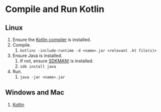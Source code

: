 # Compile and Run Kotlin

## Linux
1. Ensure the [Kotlin compiler](https://kotlinlang.org/docs/tutorials/command-line.html) is installed.
2. Compile.
    1. `kotlinc -include-runtime -d <name>.jar <relevant .kt file(s)>`
3. Ensure Java is installed.
    1. If not, ensure [SDKMAN!](http://sdkman.io/) is installed.
    2. `sdk install java`
4. Run.
    1. `java -jar <name>.jar`

## Windows and Mac
1. [Kotlin](https://kotlinlang.org/)

